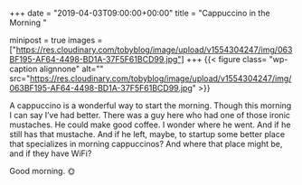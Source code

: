 +++
date = "2019-04-03T09:00:00+00:00"
title = "Cappuccino in the Morning "

minipost = true
images = ["https://res.cloudinary.com/tobyblog/image/upload/v1554304247/img/063BF195-AF64-4498-BD1A-37F5F61BCD99.jpg"]
+++
{{< figure class= "wp-caption alignnone" alt="" src="https://res.cloudinary.com/tobyblog/image/upload/v1554304247/img/063BF195-AF64-4498-BD1A-37F5F61BCD99.jpg" >}}

A cappuccino is a wonderful way to start the morning. Though this morning I can say I’ve had better. There was a guy here who had one of those ironic mustaches. He could make good coffee. I wonder where he went. And if he still has that mustache. And if he left, maybe, to startup some better place that specializes in morning cappuccinos? And where that place might be, and if they have WiFi?

Good morning. 🌞 
